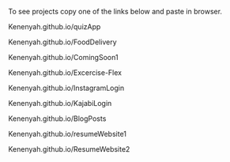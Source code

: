 To see projects copy one of the links below and paste in browser.

Kenenyah.github.io/quizApp

Kenenyah.github.io/FoodDelivery

Kenenyah.github.io/ComingSoon1

Kenenyah.github.io/Excercise-Flex

Kenenyah.github.io/InstagramLogin

Kenenyah.github.io/KajabiLogin

Kenenyah.github.io/BlogPosts

Kenenyah.github.io/resumeWebsite1

Kenenyah.github.io/ResumeWebsite2
